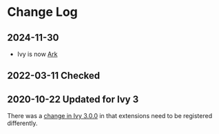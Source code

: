 # Change Log

## 2024-11-30

* Ivy is now [Ark](https://www.dmulholl.com/docs/ark/master/)

## 2022-03-11 Checked

## 2020-10-22 Updated for Ivy 3

There was a [change in Ivy 3.0.0](http://dmulholl.com/docs/ivy/dev/changelog.html#id-3-0-0) in that extensions need to be registered differently.
